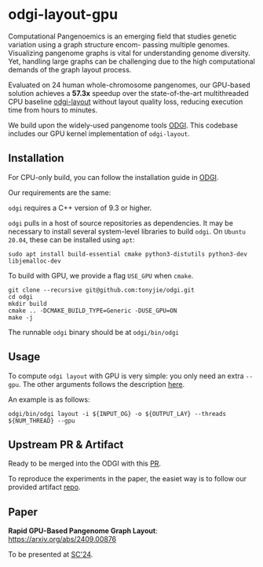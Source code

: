 # odgi-layout-gpu

Computational Pangenoemics is an emerging field that studies genetic variation using a graph structure encom- passing multiple genomes. Visualizing pangenome graphs is vital for understanding genome diversity. Yet, handling large graphs can be challenging due to the high computational demands of the graph layout process. 

Evaluated on 24 human whole-chromosome pangenomes, our GPU-based solution achieves a **57.3x** speedup over the state-of-the-art multithreaded CPU baseline [odgi-layout](https://github.com/pangenome/odgi/blob/master/src/subcommand/layout_main.cpp) without layout quality loss, reducing execution time from hours to minutes.

We build upon the widely-used pangenome tools [ODGI](https://github.com/pangenome/odgi). This codebase includes our GPU kernel implementation of `odgi-layout`. 


## Installation
For CPU-only build, you can follow the installation guide in [ODGI](https://github.com/pangenome/odgi?tab=readme-ov-file#installation). 

Our requirements are the same: 

`odgi` requires a C++ version of 9.3 or higher.

`odgi` pulls in a host of source repositories as dependencies. It may be necessary to install several system-level libraries to build `odgi`. On `Ubuntu 20.04`, these can be installed using `apt`:
```
sudo apt install build-essential cmake python3-distutils python3-dev libjemalloc-dev
```

To build with GPU, we provide a flag `USE_GPU` when `cmake`. 
```
git clone --recursive git@github.com:tonyjie/odgi.git
cd odgi
mkdir build
cmake .. -DCMAKE_BUILD_TYPE=Generic -DUSE_GPU=ON
make -j
```

The runnable `odgi` binary should be at `odgi/bin/odgi`

## Usage
To compute `odgi layout` with GPU is very simple: you only need an extra `--gpu`. The other arguments follows the description [here](https://pangenome.github.io/odgi.github.io/rst/commands/odgi_layout.html). 


An example is as follows: 
```
odgi/bin/odgi layout -i ${INPUT_OG} -o ${OUTPUT_LAY} --threads ${NUM_THREAD} --gpu
```


## Upstream PR & Artifact
Ready to be merged into the ODGI with this [PR](https://github.com/pangenome/odgi/pull/593). 

To reproduce the experiments in the paper, the easiet way is to follow our provided artifact [repo](https://github.com/tonyjie/gpu_pangenome_layout_artifact).  


## Paper
**Rapid GPU-Based Pangenome Graph Layout**: https://arxiv.org/abs/2409.00876

To be presented at [SC'24](https://sc24.supercomputing.org/). 